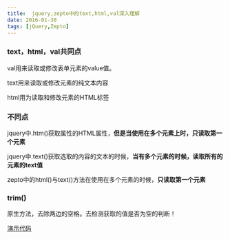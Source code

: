 ```yaml
---
title:  jquery,zepto中的text,html,val深入理解
date: 2016-01-30
tags: [jQuery,Zepto]
---
```


### text，html，val共同点

val用来读取或修改表单元素的value值。

text用来读取或修改元素的纯文本内容

html用为读取和修改元素的HTML标签

<!--more-->

### 不同点

jquery中.htm()获取属性的HTML属性，**但是当使用在多个元素上时，只读取第一个元素**

jquery中.text()获取选取的内容的文本的时候，**当有多个元素的时候，读取所有的元素的text值**

zepto中的html()与text()方法在使用在多个元素的时候，**只读取第一个元素**

### trim()

原生方法，去除两边的空格。去检测获取的值是否为空的判断！

[演示代码](https://github.com/dukegod/h5-demos/tree/master/demos/jquery_text_html_val_trim)
